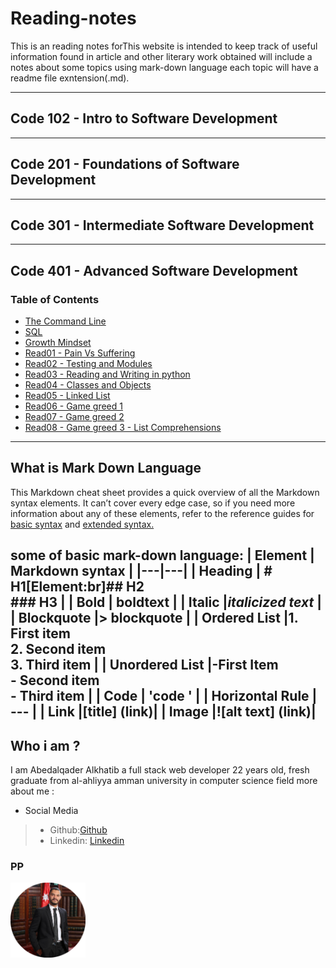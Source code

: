 # Reading-notes

This is an reading notes forThis website is intended to keep track of useful
information found in article and other literary work obtained will include a notes about some topics using mark-down language
each topic will have a readme file exntension(.md).

---

## Code 102 - Intro to Software Development

---

## Code 201 - Foundations of Software Development

---

## Code 301 - Intermediate Software Development

---

## Code 401 - Advanced Software Development

### Table of Contents

* [The Command Line](./commandLine/README.md)
* [SQL](./sql/README.md)
* [Growth Mindset](./Growth-Mindset/README.md)
* [Read01 - Pain Vs Suffering](./Read01/README.md)
* [Read02 - Testing and Modules](./Read02/README.md)
* [Read03 - Reading and Writing in python](./Read03/README.md)
* [Read04 - Classes and Objects](./Read04/README.md)
* [Read05 - Linked List](./Read05/README.md)
* [Read06 - Game greed 1](./Read06/README.md)
* [Read07 - Game greed 2](./Read07/README.md)
* [Read08 - Game greed 3 - List Comprehensions](./Read08/README.md)

---

## What is Mark Down Language

This Markdown cheat sheet provides a quick overview of all the
Markdown syntax elements.
It can’t cover every edge case, so if you
need more information about any of these elements, refer to the
reference guides for [basic syntax](https://www.markdownguide.org/basic-syntax) and [extended syntax.](https://www.markdownguide.org/extended-syntax)

some of basic mark-down language:
|  **Element** | **Markdown syntax**   |
|---|---|
| Heading  | # H1[Element:br]## H2<br/>### H3   |
|  Bold |   **boldtext** |
|  Italic |*italicized text*   |
|  Blockquote |> blockquote    |
|  Ordered List |1. First item<br/>2. Second item<br/>3. Third item   |
|  Unordered List |-First Item <br/> - Second item <br/> - Third item  |
|  Code | 'code '    |
|  Horizontal Rule | --- |
|  Link |[title] (link)|
|  Image |![alt text] (link)|
---

## Who i am ?

I am Abedalqader Alkhatib a full stack web developer 22 years old, fresh graduate from al-ahliyya amman university in computer science field
more about me :

* Social Media

> * Github:[Github](https://github.com/alkhatib99)
> * Linkedin: [Linkedin](https://www.linkedin.com/in/abdulqader-alkhatib-850453216/)
>
### PP

<img src="./assets/pp.png" style="width:120px;"/>
